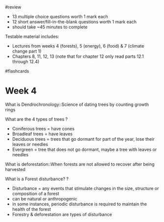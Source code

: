 #review
- 13 multiple choice questions worth 1 mark each 
- 12 short answer/fill-in-the-blank questions worth 1 mark each
- should take ~45 minutes to complete

Testable material includes:  
- Lectures from weeks 4 (forests), 5 (energy), 6 (food) & 7 (climate change part 1)  
- Chapters 8, 11, 12, 13 (note that for chapter 12 only read parts 12.1 through 12.4)

#flashcards
# Week 4
What is Dendrochronology::Science of dating trees by counting growth rings

What are the 4 types of trees
?
- Coniferous trees = have cones
- Broadleaf trees = have leaves
- Deciduous trees = trees that go dormant for part of the year, lose their leaves or needles
- Evergreen = tree that does not go dormant, maybe a tree with leaves or needles

What is deforestation::When forests are not allowed to recover after being harvested

What is a Forest disturbance?
?
- Disturbance =  any events that stimulate changes in the size, structure or composition of a forest
- can be natural or anthropogenic
- in some instances, periodic disturbance is required to maintain the health of the forest
- Forestry & deforestation are types of disturbance